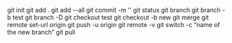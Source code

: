 git init 
git add . 
git add --all
git commit -m ''
git status
git branch
git branch -b test
git branch -D
git checkout test
git checkout -b new
git merge
git remote set-url origin
git push -u origin 
git remote -v 
git switch -c “name of the new branch” 
git pull